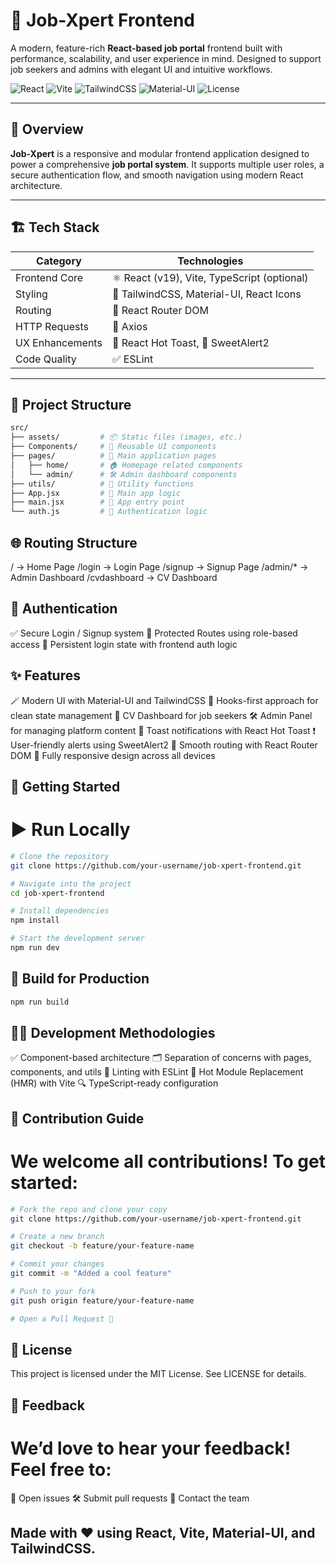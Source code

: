 # 🚀 Job-Xpert Frontend

A modern, feature-rich **React-based job portal** frontend built with performance, scalability, and user experience in mind. Designed to support job seekers and admins with elegant UI and intuitive workflows.

![React](https://img.shields.io/badge/React-v19-blue?logo=react)
![Vite](https://img.shields.io/badge/Vite-Build_Tool-yellow?logo=vite)
![TailwindCSS](https://img.shields.io/badge/TailwindCSS-Utility--First-blue?logo=tailwindcss)
![Material-UI](https://img.shields.io/badge/Material--UI-Design_System-purple?logo=mui)
![License](https://img.shields.io/badge/license-MIT-green)

---

## 🧠 Overview

**Job-Xpert** is a responsive and modular frontend application designed to power a comprehensive **job portal system**. It supports multiple user roles, a secure authentication flow, and smooth navigation using modern React architecture.

---

## 🏗️ Tech Stack

| Category          | Technologies                                           |
|-------------------|--------------------------------------------------------|
| Frontend Core     | ⚛️ React (v19), Vite, TypeScript (optional)           |
| Styling           | 🎨 TailwindCSS, Material-UI, React Icons               |
| Routing           | 🔁 React Router DOM                                   |
| HTTP Requests     | 🔗 Axios                                               |
| UX Enhancements   | 🔔 React Hot Toast, 🧊 SweetAlert2                     |
| Code Quality      | ✅ ESLint                                              |

---

## 📁 Project Structure

```bash
src/
├── assets/         # 📦 Static files (images, etc.)
├── Components/     # 🧩 Reusable UI components
├── pages/          # 📄 Main application pages
│   ├── home/       # 🏠 Homepage related components
│   └── admin/      # 🛠️ Admin dashboard components
├── utils/          # 🔧 Utility functions
├── App.jsx         # 🔌 Main app logic
├── main.jsx        # 🧬 App entry point
└── auth.js         # 🔐 Authentication logic
```
## 🌐 Routing Structure

/             -> Home Page
/login        -> Login Page
/signup       -> Signup Page
/admin/*      -> Admin Dashboard
/cvdashboard  -> CV Dashboard

## 🔐 Authentication

✅ Secure Login / Signup system
🔐 Protected Routes using role-based access
🔄 Persistent login state with frontend auth logic

## ✨ Features

🪄 Modern UI with Material-UI and TailwindCSS
🧠 Hooks-first approach for clean state management
📨 CV Dashboard for job seekers
🛠️ Admin Panel for managing platform content
🍞 Toast notifications with React Hot Toast
❗ User-friendly alerts using SweetAlert2
🔁 Smooth routing with React Router DOM
📱 Fully responsive design across all devices

## 🧪 Getting Started

# ▶️ Run Locally

```bash
# Clone the repository
git clone https://github.com/your-username/job-xpert-frontend.git

# Navigate into the project
cd job-xpert-frontend

# Install dependencies
npm install

# Start the development server
npm run dev

```
## 🔨 Build for Production

```bash
npm run build
```
## 🧑‍💻 Development Methodologies

✅ Component-based architecture
🗂️ Separation of concerns with pages, components, and utils
🧼 Linting with ESLint
🔁 Hot Module Replacement (HMR) with Vite
🔍 TypeScript-ready configuration

## 🙌 Contribution Guide

# We welcome all contributions! To get started:
```bash
# Fork the repo and clone your copy
git clone https://github.com/your-username/job-xpert-frontend.git

# Create a new branch
git checkout -b feature/your-feature-name

# Commit your changes
git commit -m "Added a cool feature"

# Push to your fork
git push origin feature/your-feature-name

# Open a Pull Request 🎉
```
## 📃 License

This project is licensed under the MIT License. See LICENSE for details.

## 💬 Feedback

# We’d love to hear your feedback! Feel free to:
📧 Open issues
🛠️ Submit pull requests
🤝 Contact the team

## Made with ❤️ using React, Vite, Material-UI, and TailwindCSS.
